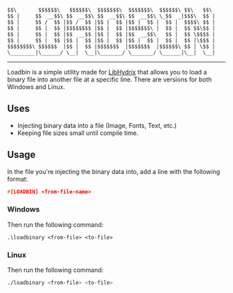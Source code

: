 ```
$$\       $$$$$$\   $$$$$$\  $$$$$$$\  $$$$$$$\  $$$$$$\ $$\   $$\ 
$$ |     $$  __$$\ $$  __$$\ $$  __$$\ $$  __$$\ \_$$  _|$$$\  $$ |
$$ |     $$ /  $$ |$$ /  $$ |$$ |  $$ |$$ |  $$ |  $$ |  $$$$\ $$ |
$$ |     $$ |  $$ |$$$$$$$$ |$$ |  $$ |$$$$$$$\ |  $$ |  $$ $$\$$ |
$$ |     $$ |  $$ |$$  __$$ |$$ |  $$ |$$  __$$\   $$ |  $$ \$$$$ |
$$ |     $$ |  $$ |$$ |  $$ |$$ |  $$ |$$ |  $$ |  $$ |  $$ |\$$$ |
$$$$$$$$\ $$$$$$  |$$ |  $$ |$$$$$$$  |$$$$$$$  |$$$$$$\ $$ | \$$ |
\________|\______/ \__|  \__|\_______/ \_______/ \______|\__|  \__|
```
<hr>

Loadbin is a simple utility made for [LibHydrix](https://github.com/azureiangh/libhydrix) that allows you to load a binary file into another file at a specific line. There are versions for both Windows and Linux.

## Uses
- Injecting binary data into a file (Image, Fonts, Text, etc.)
- Keeping file sizes small until compile time.

## Usage


In the file you're injecting the binary data into, add a line with the following format:
```c
#[LOADBIN] <from-file-name>
```
### Windows
Then run the following command:
```shell
.\loadbinary <from-file> <to-file>
```
### Linux
Then run the following command:
```bash
./loadbinary <from-file> <to-file>
```

